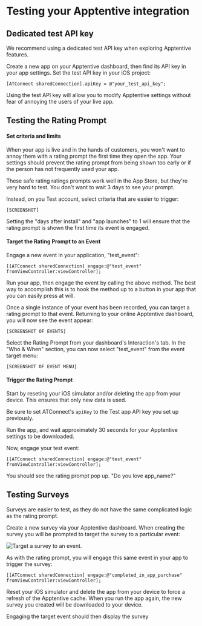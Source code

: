# Testing your Apptentive integration



## Dedicated test API key

We recommend using a dedicated test API key when exploring Apptentive features.

Create a new app on your Apptentive dashboard, then find its API key in your app settings. Set the test API key in your iOS project:  

	[ATConnect sharedConnection].apiKey = @"your_test_api_key";

Using the test API key will allow you to modify Apptentive settings without fear of annoying the users of your live app.

## Testing the Rating Prompt

#### Set criteria and limits

When your app is live and in the hands of customers, you won't want to annoy them with a rating prompt the first time they open the app. Your settings should prevent the rating prompt from being shown too early or if the person has not frequently used your app.

These safe rating ratings prompts work well in the App Store, but they're very hard to test. You don't want to wait 3 days to see your prompt.

Instead, on you Test account, select criteria that are easier to trigger:  

	[SCREENSHOT]

Setting the "days after install" and "app launches" to 1 will ensure that the rating prompt is shown the first time its event is engaged.

#### Target the Rating Prompt to an Event

Engage a new event in your application, "test_event":  

	[[ATConnect sharedConnection] engage:@"test_event" fromViewController:viewController];

Run your app, then engage the event by calling the above method. The best way to accomplish this is to hook the method up to a button in your app that you can easily press at will.

Once a single instance of your event has been recorded, you can target a rating prompt to that event. Returning to your online Apptentive dashboard, you will now see the event appear:  

	[SCREENSHOT OF EVENTS]

Select the Rating Prompt from your dashboard's Interaction's tab. In the "Who & When" section, you can now select "test_event" from the event target menu:

	[SCREENSHOT OF EVENT MENU]

#### Trigger the Rating Prompt

Start by reseting your iOS simulator and/or deleting the app from your device. This ensures that only new data is used.

Be sure to set ATConnect's `apiKey` to the Test app API key you set up previously.

Run the app, and wait approximately 30 seconds for your Apptentive settings to be downloaded.

Now, engage your test event:  

	[[ATConnect sharedConnection] engage:@"test_event" fromViewController:viewController];

You should see the rating prompt pop up. "Do you love app_name?"


## Testing Surveys

Surveys are easier to test, as they do not have the same complicated logic as the rating prompt.

Create a new survey via your Apptentive dashboard. When creating the survey you will be prompted to target the survey to a particular event:  

![Target a survey to an event.](https://raw.github.com/apptentive/apptentive-ios/readme/etc/screenshots/survey_target_event.png)

As with the rating prompt, you will engage this same event in your app to trigger the survey:  

	[[ATConnect sharedConnection] engage:@"completed_in_app_purchase" fromViewController:viewController];

Reset your iOS simulator and delete the app from your device to force a refresh of the Apptentive cache. When you run the app again, the new survey you created will be downloaded to your device.

Engaging the target event should then display the survey

